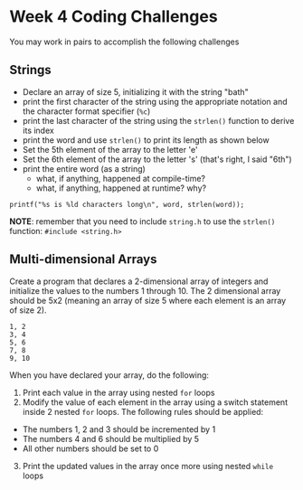 # Week 4 Coding Challenges
You may work in pairs to accomplish the following challenges

## Strings
- Declare an array of size 5, initializing it with the string "bath"
- print the first character of the string using the appropriate notation and the character format specifier (`%c`)
- print the last character of the string using the `strlen()` function to derive its index
- print the word and use `strlen()` to print its length as shown below
- Set the 5th element of the array to the letter 'e'
- Set the 6th element of the array to the letter 's' (that's right, I said "6th")
- print the entire word (as a string)
  - what, if anything, happened at compile-time?
  - what, if anything, happened at runtime? why?

````
printf("%s is %ld characters long\n", word, strlen(word));
````
**NOTE**: remember that you need to include `string.h` to use the `strlen()` function:  `#include <string.h>`

## Multi-dimensional Arrays
Create a program that declares a 2-dimensional array of integers and initialize the values to the numbers 1 through 10. The 2 dimensional array should be 5x2 (meaning an array of size 5 where each element is an array of size 2).

````
1, 2
3, 4
5, 6
7, 8
9, 10
````
When you have declared your array, do the following:

1. Print each value in the array using nested `for` loops
2. Modify the value of each element in the array using a switch statement inside 2 nested `for` loops. The following rules should be applied:
  - The numbers 1, 2 and 3 should be incremented by 1
  - The numbers 4 and 6 should be multiplied by 5
  - All other numbers should be set to 0
3. Print the updated values in the array once more using nested `while` loops

